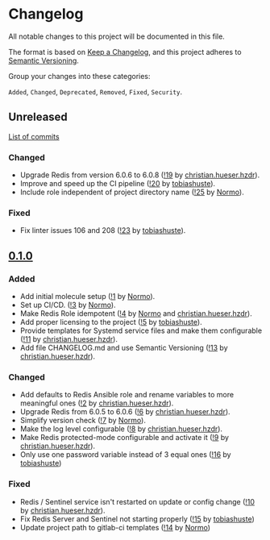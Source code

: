 <!--
SPDX-FileCopyrightText: 2020 Helmholtz Centre for Environmental Research (UFZ)
SPDX-FileCopyrightText: 2020 Helmholtz-Zentrum Dresden-Rossendorf (HZDR)

SPDX-License-Identifier: Apache-2.0
-->

# Changelog

All notable changes to this project will be documented in this file.

The format is based on [Keep a Changelog](https://keepachangelog.com/en/1.0.0/),
and this project adheres to [Semantic Versioning](https://semver.org/spec/v2.0.0.html).

Group your changes into these categories:

`Added`, `Changed`, `Deprecated`, `Removed`, `Fixed`, `Security`.

## Unreleased

[List of commits](https://gitlab.com/hifis/ansible/redis-role/-/compare/v0.1.0...master)

### Changed
- Upgrade Redis from version 6.0.6 to 6.0.8
  ([!19](https://gitlab.com/hifis/ansible/redis-role/-/merge_requests/19) 
  by [christian.hueser.hzdr](https://gitlab.com/christian.hueser.hzdr)).
- Improve and speed up the CI pipeline
  ([!20](https://gitlab.com/hifis/ansible/redis-role/-/merge_requests/20) 
  by [tobiashuste](https://gitlab.com/tobiashuste)).
- Include role independent of project directory name
  ([!25](https://gitlab.com/hifis/ansible/redis-role/-/merge_requests/25)
  by [Normo](https://gitlab.com/Normo)).

### Fixed
- Fix linter issues 106 and 208
  ([!23](https://gitlab.com/hifis/ansible/redis-role/-/merge_requests/23) 
  by [tobiashuste](https://gitlab.com/tobiashuste)).

## [0.1.0](https://gitlab.com/hifis/ansible/redis-role/-/releases/v0.1.0)

### Added
- Add initial molecule setup
([!1](https://gitlab.com/hifis/ansible/redis-role/-/merge_requests/1) 
by [Normo](https://gitlab.com/Normo)).
- Set up CI/CD.
([!3](https://gitlab.com/hifis/ansible/redis-role/-/merge_requests/3)
by [Normo](https://gitlab.com/Normo)).
- Make Redis Role idempotent
([!4](https://gitlab.com/hifis/ansible/redis-role/-/merge_requests/4)
by [Normo](https://gitlab.com/Normo) and [christian.hueser.hzdr](https://gitlab.com/christian.hueser.hzdr)).
- Add proper licensing to the project
([!5](https://gitlab.com/hifis/ansible/redis-role/-/merge_requests/5)
by [tobiashuste](https://gitlab.com/tobiashuste)).
- Provide templates for Systemd service files and make them configurable
([!11](https://gitlab.com/hifis/ansible/redis-role/-/merge_requests/11)
by [christian.hueser.hzdr](https://gitlab.com/christian.hueser.hzdr)).
- Add file CHANGELOG.md and use Semantic Versioning
([!13](https://gitlab.com/hifis/ansible/redis-role/-/merge_requests/13)
by [christian.hueser.hzdr](https://gitlab.com/christian.hueser.hzdr)).

### Changed
- Add defaults to Redis Ansible role and rename variables to more meaningful ones
([!2](https://gitlab.com/hifis/ansible/redis-role/-/merge_requests/2)
by [christian.hueser.hzdr](https://gitlab.com/christian.hueser.hzdr)).
- Upgrade Redis from 6.0.5 to 6.0.6
([!6](https://gitlab.com/hifis/ansible/redis-role/-/merge_requests/6)
by [christian.hueser.hzdr](https://gitlab.com/christian.hueser.hzdr)).
- Simplify version check
([!7](https://gitlab.com/hifis/ansible/redis-role/-/merge_requests/7)
by [Normo](https://gitlab.com/Normo)).
- Make the log level configurable
([!8](https://gitlab.com/hifis/ansible/redis-role/-/merge_requests/8)
by [christian.hueser.hzdr](https://gitlab.com/christian.hueser.hzdr)).
- Make Redis protected-mode configurable and activate it
([!9](https://gitlab.com/hifis/ansible/redis-role/-/merge_requests/9)
by [christian.hueser.hzdr](https://gitlab.com/christian.hueser.hzdr)).
- Only use one password variable instead of 3 equal ones
([!16](https://gitlab.com/hifis/ansible/redis-role/-/merge_requests/16)
by [tobiashuste](https://gitlab.com/tobiashuste))

### Fixed
- Redis / Sentinel service isn't restarted on update or config change
([!10](https://gitlab.com/hifis/ansible/redis-role/-/merge_requests/10)
by [christian.hueser.hzdr](https://gitlab.com/christian.hueser.hzdr)).
- Fix Redis Server and Sentinel not starting properly
([!15](https://gitlab.com/hifis/ansible/redis-role/-/merge_requests/15)
by [tobiashuste](https://gitlab.com/tobiashuste))
- Update project path to gitlab-ci templates
([!14](https://gitlab.com/hifis/ansible/redis-role/-/merge_requests/14)
by [Normo](https://gitlab.com/Normo))
